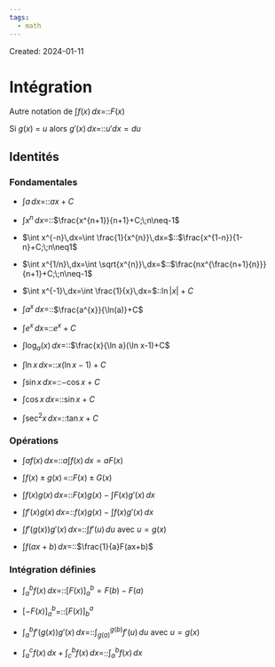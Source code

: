 ```yaml
---
tags:
  - math
---
```

Created: 2024-01-11

# Intégration
Autre notation de $\int f(x)\,dx$=::$F(x)$
<!--SR:!2024-02-21,26,250-->
Si $g(x)$ = $u$ alors $g'(x)\,dx$=::$u'dx=du$
<!--SR:!2024-02-05,13,227-->
## Identités
### Fondamentales
- $\int a\,dx=$::$ax+C$
<!--SR:!2024-02-04,13,250-->
- $\int x^{n}\,dx=$::$\frac{x^{n+1}}{n+1}+C;\;n\neq-1$
<!--SR:!2024-02-10,18,250-->
- $\int x^{-n}\,dx=\int \frac{1}{x^{n}}\,dx=$::$\frac{x^{1-n}}{1-n}+C;\;n\neq1$
<!--SR:!2024-02-12,20,250-->
- $\int x^{1/n}\,dx=\int \sqrt{x^{n}}\,dx=$::$\frac{nx^{\frac{n+1}{n}}}{n+1}+C;\;n\neq-1$
<!--SR:!2024-02-16,22,250-->
- $\int x^{-1}\,dx=\int \frac{1}{x}\,dx=$::$\ln|x|+C$
<!--SR:!2024-01-29,4,230-->
- $\int a^{x}\,dx=$::$\frac{a^{x}}{\ln(a)}+C$
<!--SR:!2024-01-30,3,150-->
- $\int e^{x}\,dx=$::$e^{x}+C$
<!--SR:!2024-02-08,17,250-->
- $\int \log_{a}(x)\,dx=$::$\frac{x}{\ln a}(\ln x-1)+C$
<!--SR:!2024-01-28,1,130-->
- $\int \ln x\,dx=$::$x(\ln x -1)+C$
<!--SR:!2024-02-12,19,250-->
- $\int \sin x\,dx=$::$-\cos x +C$
<!--SR:!2024-02-08,16,250-->
- $\int \cos x\,dx=$::$\sin x +C$
<!--SR:!2024-02-09,17,250-->
- $\int \sec^{2} x\,dx=$::$\tan x +C$
<!--SR:!2024-02-07,16,250-->

### Opérations
- $\int af(x)\,dx=$::$a\int f(x)\,dx=aF(x)$
<!--SR:!2024-02-13,20,250-->
- $\int f(x)\pm g(x)\,=$::$F(x)\pm G(x)$
<!--SR:!2024-02-06,15,250-->
- $\int f(x)g(x)\,dx=$::$F(x)g(x)-\int F(x)g'(x)\,dx$
<!--SR:!2024-02-22,27,250-->
- $\int f'(x)g(x)\,dx=$::$f(x)g(x)-\int f(x)g'(x)\,dx$
<!--SR:!2024-02-03,8,204-->
- $\int f'(g(x))g'(x)\,dx=$::$\int f'(u)\,du$ avec $u=g(x)$
<!--SR:!2024-02-08,15,244-->
- $\int f(ax+b)\,dx=$::$\frac{1}{a}F(ax+b)$
<!--SR:!2024-02-07,11,241-->

### Intégration définies
- $\int_{a}^{b}f(x)\,dx=$::$[F(x)]_{a}^{b}=F(b)-F(a)$
<!--SR:!2024-02-06,12,243-->
- $[-F(x)]_{a}^{b}$=::$[F(x)]_{b}^{a}$
<!--SR:!2024-02-04,10,243-->
- $\int_{a}^{b}f'(g(x))g'(x)\,dx=$::$\int_{g(a)}^{g(b)}f'(u)\,du$ avec $u=g(x)$
<!--SR:!2024-02-07,13,243-->
- $\int_{a}^{c}f(x)\,dx+\int_{c}^{b}f(x)\,dx=$::$\int_{a}^{b}f(x)\,dx$
<!--SR:!2024-02-08,14,243-->



